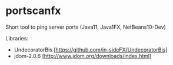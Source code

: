 # portscanfx
Short tool to ping server ports (Java11, Java1FX, NetBeans10-Dev)

Libraries:
- UndecoratorBis [https://github.com/in-sideFX/UndecoratorBis]
- jdom-2.0.6 [http://www.jdom.org/downloads/index.html]
